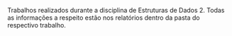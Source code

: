 Trabalhos realizados durante a disciplina de Estruturas de Dados 2. Todas as informações a respeito estão nos relatórios dentro da pasta do respectivo trabalho.
